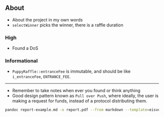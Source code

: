 ## About

- About the project in my own words 
- `selectWinner` picks the winner, there is a raffle duration 

### High 

- Found a DoS

### Informational 

- `PuppyRaffle::entranceFee` is immutable, and should be like `i_entranceFee`, `ENTRANCE_FEE`. 


----------------------------

- Remember to take notes when ever you found or think anything
- Good design pattern known as `Pull over Push`, where ideally, the user is making a request for funds, instead of a protocol distributing them.

```bash
pandoc report-example.md -o report.pdf --from markdown --template=eisvogel --listings
```
